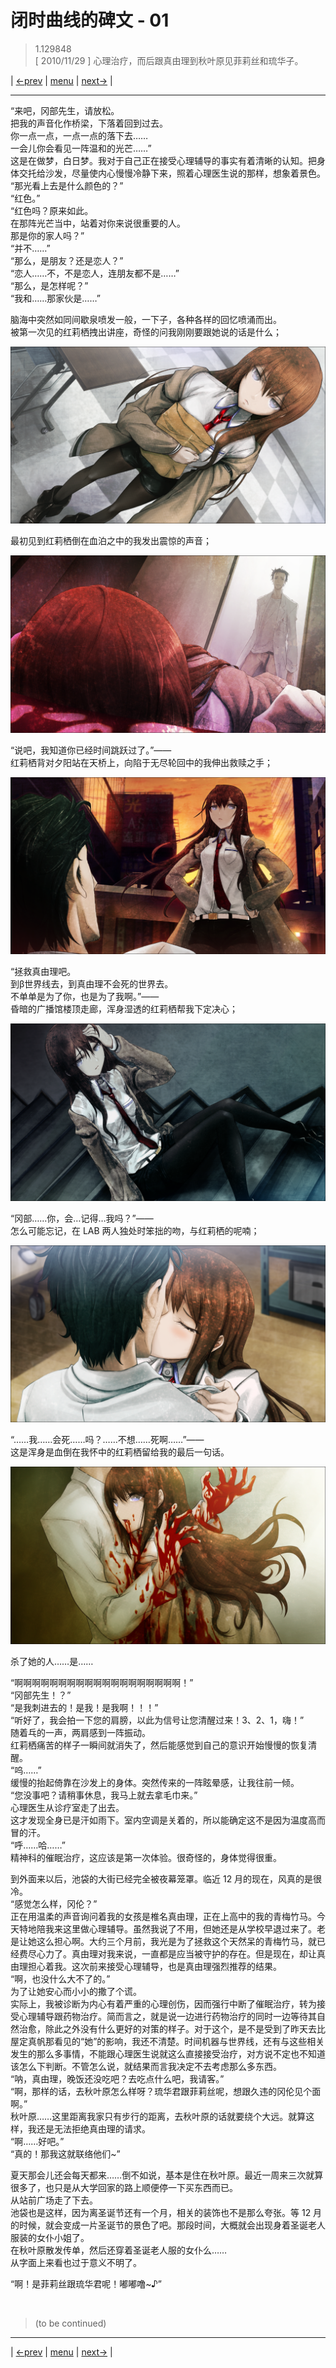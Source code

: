 # 闭时曲线的碑文 - 01
> 1.129848  
> [ 2010/11/29 ] 心理治疗，而后跟真由理到秋叶原见菲莉丝和琉华子。  

| [←prev](./0005) | [menu](../) | [next→](./0007) |

---

“来吧，冈部先生，请放松。  
 把我的声音化作桥梁，下落着回到过去。  
 你一点一点，一点一点的落下去……  
 一会儿你会看见一阵温和的光芒……”  
这是在做梦，白日梦。我对于自己正在接受心理辅导的事实有着清晰的认知。把身体交托给沙发，尽量使内心慢慢冷静下来，照着心理医生说的那样，想象着景色。  
“那光看上去是什么颜色的？”  
“红色。”  
“红色吗？原来如此。  
 在那阵光芒当中，站着对你来说很重要的人。  
 那是你的家人吗？”  
“并不……”  
“那么，是朋友？还是恋人？”  
“恋人……不，不是恋人，连朋友都不是……”    
“那么，是怎样呢？”  
“我和……那家伙是……”  

脑海中突然如同间歇泉喷发一般，一下子，各种各样的回忆喷涌而出。  
被第一次见的红莉栖拽出讲座，奇怪的问我刚刚要跟她说的话是什么；  

![](../img/0006-1.png)

最初见到红莉栖倒在血泊之中的我发出震惊的声音；  

![](../img/0006-2.png)

“说吧，我知道你已经时间跳跃过了。”——  
红莉栖背对夕阳站在天桥上，向陷于无尽轮回中的我伸出救赎之手；  

![](../img/0006-3.png)

“拯救真由理吧。  
 到β世界线去，到真由理不会死的世界去。  
 不单单是为了你，也是为了我啊。”——  
昏暗的广播馆楼顶走廊，浑身湿透的红莉栖帮我下定决心；  

![](../img/0006-4.png)

“冈部……你，会…记得…我吗？”——  
怎么可能忘记，在 LAB 两人独处时笨拙的吻，与红莉栖的呢喃；  

![](../img/0006-5.png)

“……我……会死……吗？……不想……死啊……”——  
这是浑身是血倒在我怀中的红莉栖留给我的最后一句话。  

![](../img/0006-6.png)

杀了她的人……是……  

“啊啊啊啊啊啊啊啊啊啊啊啊啊啊啊啊啊啊啊！”  
“冈部先生！？”  
“是我刺进去的！是我！是我啊！！！”  
“听好了，我会拍一下您的肩膀，以此为信号让您清醒过来！3、2、1，嗨！”  
随着乓的一声，两肩感到一阵振动。  
红莉栖痛苦的样子一瞬间就消失了，然后能感觉到自己的意识开始慢慢的恢复清醒。  
“呜……”  
缓慢的抬起倚靠在沙发上的身体。突然传来的一阵眩晕感，让我往前一倾。  
“您没事吧？请稍事休息，我马上就去拿毛巾来。”  
心理医生从诊疗室走了出去。  
这才发现全身已是汗如雨下。室内空调是关着的，所以能确定这不是因为温度高而冒的汗。  
“呼……哈……”  
精神科的催眠治疗，这应该是第一次体验。很奇怪的，身体觉得很重。  

到外面来以后，池袋的大街已经完全被夜幕笼罩。临近 12 月的现在，风真的是很冷。  
“感觉怎么样，冈伦？”  
正在用温柔的声音询问着我的女孩是椎名真由理，正在上高中的我的青梅竹马。今天特地陪我来这里做心理辅导。虽然我说了不用，但她还是从学校早退过来了。老是让她这么担心啊。大约三个月前，我光是为了拯救这个天然呆的青梅竹马，就已经费尽心力了。真由理对我来说，一直都是应当被守护的存在。但是现在，却让真由理担心着我。这次前来接受心理辅导，也是真由理强烈推荐的结果。  
“啊，也没什么大不了的。”  
为了让她安心而小小的撒了个谎。  
实际上，我被诊断为内心有着严重的心理创伤，因而强行中断了催眠治疗，转为接受心理辅导跟药物治疗。简而言之，就是说一边进行药物治疗的同时一边等待其自然治愈，除此之外没有什么更好的对策的样子。对于这个，是不是受到了昨天去比屋定真帆那看见的“她”的影响，我还不清楚。时间机器与世界线，还有与这些相关发生的那么多事情，不能跟心理医生说就这么直接接受治疗，对方说不定也不知道该怎么下判断。不管怎么说，就结果而言我决定不去考虑那么多东西。  
“呐，真由理，晚饭还没吃吧？去吃点什么吧，我请客。”  
“啊，那样的话，去秋叶原怎么样呀？琉华君跟菲莉丝呢，想跟久违的冈伦见个面啊。”  
秋叶原……这里距离我家只有步行的距离，去秋叶原的话就要绕个大远。就算这样，我还是无法拒绝真由理的请求。  
“啊……好吧。”  
“真的！那我这就联络他们\~”

夏天那会儿还会每天都来……倒不如说，基本是住在秋叶原。最近一周来三次就算很多了，也只是从大学回家的路上顺便停一下买东西而已。  
从站前广场走了下去。  
池袋也是这样，因为离圣诞节还有一个月，相关的装饰也不是那么夸张。等 12 月的时候，就会变成一片圣诞节的景色了吧。那段时间，大概就会出现身着圣诞老人服装的女仆小姐了。  
在秋叶原散发传单，然后还穿着圣诞老人服的女仆么……  
从字面上来看也过于意义不明了。  

“啊！是菲莉丝跟琉华君呢！嘟嘟噜\~♪”  


<br/>

> (to be continued)
---

| [←prev](./0005) | [menu](../) | [next→](./0007) |
